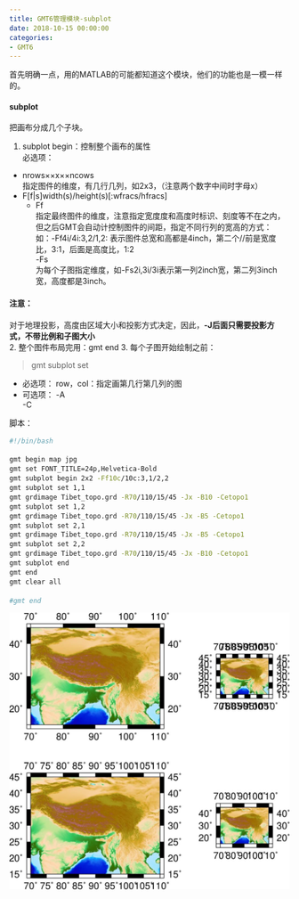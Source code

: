```yaml
---
title: GMT6管理模块-subplot
date: 2018-10-15 00:00:00
categories:
- GMT6
---
```

首先明确一点，用的MATLAB的可能都知道这个模块，他们的功能也是一模一样的。  
#### subplot
把画布分成几个子块。
1.  subplot begin：控制整个画布的属性  
必选项：    
- nrows××x××ncows  
指定图件的维度，有几行几列，如2x3，（注意两个数字中间时字母x）  
- F[f|s]width(s)/height(s)[:wfracs/hfracs]  
    - Ff  
    指定最终图件的维度，注意指定宽度度和高度时标识、刻度等不在之内，但之后GMT会自动计控制图件的间距，指定不同行列的宽高的方式：  
    如：-Ff4i/4i:3,2/1,2: 表示图件总宽和高都是4inch，第二个//前是宽度比，3:1，后面是高度比，1:2  
    -Fs  
    为每个子图指定维度，如-Fs2i,3i/3i表示第一列2inch宽，第二列3inch宽，高度都是3inch。  
#### 注意：
对于地理投影，高度由区域大小和投影方式决定，因此，**-J后面只需要投影方式，不带比例和子图大小**  
2. 整个图件布局完用：gmt end
3. 每个子图开始绘制之前：  
> gmt subplot set  

- 必选项：
row，col：指定画第几行第几列的图
- 可选项：
-A  
-C  

脚本：  
```sh
#!/bin/bash

gmt begin map jpg
gmt set FONT_TITLE=24p,Helvetica-Bold
gmt subplot begin 2x2 -Ff10c/10c:3,1/2,2
gmt subplot set 1,1
gmt grdimage Tibet_topo.grd -R70/110/15/45 -Jx -B10 -Cetopo1
gmt subplot set 1,2
gmt grdimage Tibet_topo.grd -R70/110/15/45 -Jx -B5 -Cetopo1
gmt subplot set 2,1
gmt grdimage Tibet_topo.grd -R70/110/15/45 -Jx -B5 -Cetopo1
gmt subplot set 2,2
gmt grdimage Tibet_topo.grd -R70/110/15/45 -Jx -B10 -Cetopo1
gmt subplot end
gmt end 
gmt clear all

#gmt end
```
![map.jpg](/imags/7955445-5b03638502591795.jpg)

